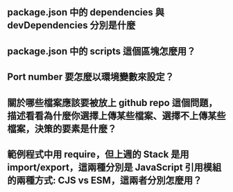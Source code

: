## package.json 中的 dependencies 與 devDependencies 分別是什麼

## package.json 中的 scripts 這個區塊怎麼用？

## Port number 要怎麼以環境變數來設定？

## 關於哪些檔案應該要被放上 github repo 這個問題，描述看看為什麼你選擇上傳某些檔案、選擇不上傳某些檔案，決策的要素是什麼？

## 範例程式中用 require，但上週的 Stack 是用 import/export，這兩種分別是 JavaScript 引用模組的兩種方式: CJS vs ESM，這兩者分別怎麼用？
